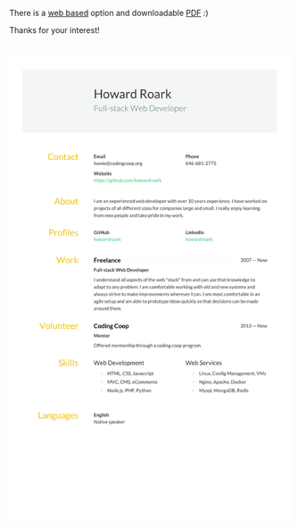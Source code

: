 There is a [web based](http://registry.jsonresume.org/howardroark) option and downloadable [PDF](https://github.com/howardroark/resume/raw/develop/resume.pdf) :)

Thanks for your interest!

# ![Resume](https://raw.githubusercontent.com/howardroark/resume/master/resume.png)
